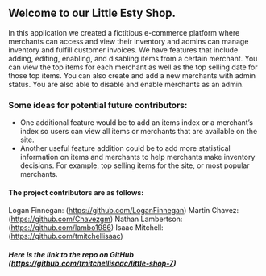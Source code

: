 ## Welcome to our Little Esty Shop. 
In this application we created a fictitious e-commerce platform where merchants can access and view their inventory and admins can manage inventory and fulfill customer invoices. We have features that include adding, editing, enabling, and disabling items from a certain merchant. You can view the top items for each merchant as well as the top selling date for those top items. You can also create and add a new merchants with admin status. You are also able to disable and enable merchants as an admin.

### Some ideas for potential future contributors:
- One additional feature would be to add an items index or a merchant’s index so users can view all items or merchants that are available on the site. 
- Another useful feature addition could be to add more statistical information on items and merchants to help merchants make inventory decisions. For example, top selling items for the site, or most popular merchants. 


#### The project contributors are as follows:
Logan Finnegan:  (https://github.com/LoganFinnegan)
Martin Chavez:  (https://github.com/Chavezgm)
Nathan Lambertson:  (https://github.com/lambo1986)
Isaac Mitchell:  (https://github.com/tmitchellisaac)

 ##### Here is the link to the repo on GitHub (https://github.com/tmitchellisaac/little-shop-7)